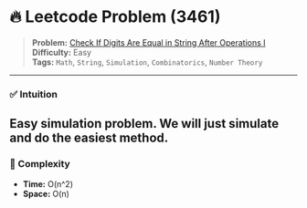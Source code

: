 # 🔥 Leetcode Problem (3461)

> **Problem:** [Check If Digits Are Equal in String After Operations I](https://leetcode.com/problems/check-if-digits-are-equal-in-string-after-operations-i/)<br />
> **Difficulty:** Easy<br/>
> **Tags:** `Math`, `String`, `Simulation`, `Combinatorics`, `Number Theory`

---

### ✅ Intuition

Easy simulation problem. We will just simulate and do the easiest method.
---

### 🧪 Complexity

- **Time:** O(n^2)
- **Space:** O(n)